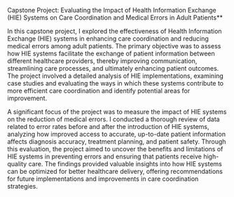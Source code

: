 Capstone Project: Evaluating the Impact of Health Information Exchange (HIE) Systems on Care Coordination and Medical Errors in Adult Patients**

In this capstone project, I explored the effectiveness of Health Information Exchange (HIE) systems in enhancing care coordination and reducing medical errors among adult patients. The primary objective was to assess how HIE systems facilitate the exchange of patient information between different healthcare providers, thereby improving communication, streamlining care processes, and ultimately enhancing patient outcomes. The project involved a detailed analysis of HIE implementations, examining case studies and evaluating the ways in which these systems contribute to more efficient care coordination and identify potential areas for improvement.

A significant focus of the project was to measure the impact of HIE systems on the reduction of medical errors. I conducted a thorough review of data related to error rates before and after the introduction of HIE systems, analyzing how improved access to accurate, up-to-date patient information affects diagnosis accuracy, treatment planning, and patient safety. Through this evaluation, the project aimed to uncover the benefits and limitations of HIE systems in preventing errors and ensuring that patients receive high-quality care. The findings provided valuable insights into how HIE systems can be optimized for better healthcare delivery, offering recommendations for future implementations and improvements in care coordination strategies.
